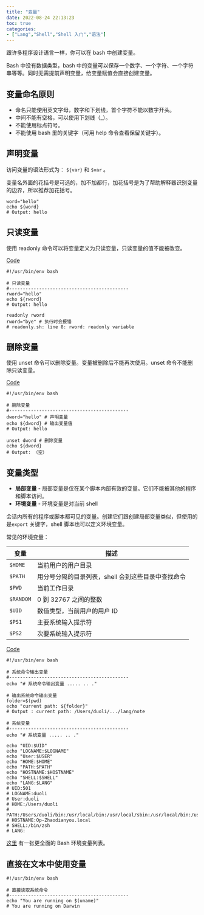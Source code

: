 ```yaml
---
title: "变量"
date: 2022-08-24 22:13:23
toc: true
categories:
- ["Lang","Shell","Shell 入门","语法"]
---
```


跟许多程序设计语言一样，你可以在 bash 中创建变量。

Bash 中没有数据类型，bash 中的变量可以保存一个数字、一个字符、一个字符串等等。同时无需提前声明变量，给变量赋值会直接创建变量。




## 变量命名原则

- 命名只能使用英文字母，数字和下划线，首个字符不能以数字开头。
- 中间不能有空格，可以使用下划线（_）。
- 不能使用标点符号。
- 不能使用 bash 里的关键字（可用 help 命令查看保留关键字）。

## 声明变量
访问变量的语法形式为： `${var}` 和 `$var` 。

变量名外面的花括号是可选的，加不加都行，加花括号是为了帮助解释器识别变量的边界，所以推荐加花括号。
```shell
word="hello"
echo ${word}
# Output: hello
```

## 只读变量
使用 readonly 命令可以将变量定义为只读变量，只读变量的值不能被改变。

[Code](https://github.com/imvkmark/shell-get-started/blob/5c513c88f36bf6b9c474e12333d0d6776fa93b70/3_lang_ref/3_variables/readonly.sh)
```shell
#!/usr/bin/env bash

# 只读变量
#--------------------------------------------
rword="hello"
echo ${rword}
# Output: hello

readonly rword
rword="bye" # 执行时会报错
# readonly.sh: line 8: rword: readonly variable
```

## 删除变量
使用 unset 命令可以删除变量。变量被删除后不能再次使用。unset 命令不能删除只读变量。

[Code](https://github.com/imvkmark/shell-get-started/blob/5c513c88f36bf6b9c474e12333d0d6776fa93b70/3_lang_ref/3_variables/delete.sh)
```shell
#!/usr/bin/env bash

# 删除变量
#--------------------------------------------
dword="hello" # 声明变量
echo ${dword} # 输出变量值
# Output: hello

unset dword # 删除变量
echo ${dword}
# Output: （空）
```

## 变量类型

- **局部变量** - 局部变量是仅在某个脚本内部有效的变量。它们不能被其他的程序和脚本访问。
- **环境变量** - 环境变量是对当前 shell

会话内所有的程序或脚本都可见的变量。创建它们跟创建局部变量类似，但使用的是`export` 关键字，shell 脚本也可以定义环境变量。

常见的环境变量：

| 变量 | 描述 |
| --- | --- |
| `$HOME` | 当前用户的用户目录 |
| `$PATH` | 用分号分隔的目录列表，shell 会到这些目录中查找命令 |
| `$PWD` | 当前工作目录 |
| `$RANDOM` | 0 到 32767 之间的整数 |
| `$UID` | 数值类型，当前用户的用户 ID |
| `$PS1` | 主要系统输入提示符 |
| `$PS2` | 次要系统输入提示符 |

[Code](https://github.com/imvkmark/shell-get-started/blob/5c513c88f36bf6b9c474e12333d0d6776fa93b70/3_lang_ref/3_variables/env.sh)
```shell
#!/usr/bin/env bash

# 系统命令输出变量
#--------------------------------------------
echo "# 系统命令输出变量 ..... .. ."

# 输出系统命令输出变量
folder=$(pwd)
echo "current path: ${folder}"
# Output : current path: /Users/duoli/.../lang/note

# 系统变量
#--------------------------------------------
echo "# 系统变量 ..... .. ."

echo "UID:$UID"
echo "LOGNAME:$LOGNAME"
echo "User:$USER"
echo "HOME:$HOME"
echo "PATH:$PATH"
echo "HOSTNAME:$HOSTNAME"
echo "SHELL:$SHELL"
echo "LANG:$LANG"
# UID:501
# LOGNAME:duoli
# User:duoli
# HOME:/Users/duoli
# PATH:/Users/duoli/bin:/usr/local/bin:/usr/local/sbin:/usr/local/bin:/usr/bin:/bin:/usr/sbin:/sbin
# HOSTNAME:Op-Zhaodianyou.local
# SHELL:/bin/zsh
# LANG:
```

[这里](http://tldp.org/LDP/Bash-Beginners-Guide/html/sect_03_02.html#sect_03_02_04) 有一张更全面的 Bash 环境变量列表。

## 直接在文本中使用变量
```shell
#!/usr/bin/env bash

# 直接读取系统命令
#--------------------------------------------
echo "You are running on $(uname)"
# You are running on Darwin
```

## 



